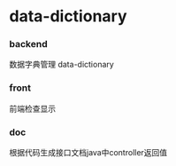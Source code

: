 # data-dictionary

### backend

数据字典管理 data-dictionary

### front

前端检查显示

### doc

根据代码生成接口文档java中controller返回值





